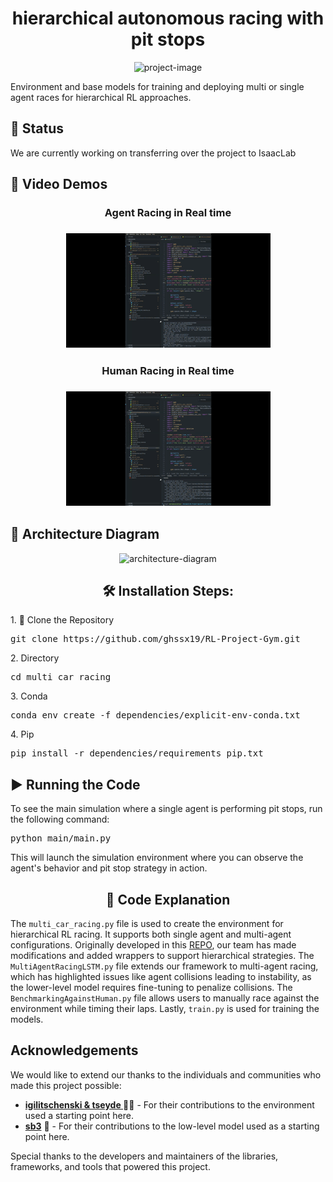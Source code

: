 <h1 align="center" id="title">hierarchical autonomous racing with pit stops</h1>

<p align="center"><img src="https://socialify.git.ci/ghssx19/RL-Project-Gym/image?font=Inter&language=1&name=1&stargazers=1&theme=Auto" alt="project-image"></p>

<p id="description">Environment and base models for training and deploying multi or single agent races for hierarchical RL approaches.</p>

<h2>🧐 Status</h2>

<p>We are currently working on transferring over the project to IsaacLab</p>

<h2>🎥 Video Demos</h2>

<h3 align="center">Agent Racing in Real time<h3>
<p align="center"><img src="agent.gif" alt="demo-gif1"></p>

<h3 align="center">Human Racing in Real time<h3>
<p align="center"><img src="human.gif" alt="demo-gif2"></p>

<h2>📐 Architecture Diagram</h2>

<p align="center"><img src="YOUR_ARCHITECTURE_IMAGE_LINK" alt="architecture-diagram"></p>

<h2 align="center">🛠️ Installation Steps:</h2>

<p>1. 🔧 Clone the Repository</p>

<pre>
git clone https://github.com/ghssx19/RL-Project-Gym.git
</pre>

<p>2. Directory</p>

<pre>
cd multi_car_racing
</pre>

<p>3. Conda</p>

<pre>
conda env create -f dependencies/explicit-env-conda.txt
</pre>

<p>4. Pip</p>

<pre>
pip install -r dependencies/requirements_pip.txt
</pre>

<h2>▶️ Running the Code</h2>

<p>To see the main simulation where a single agent is performing pit stops, run the following command:</p>

<pre>
python main/main.py
</pre>

<p>This will launch the simulation environment where you can observe the agent's behavior and pit stop strategy in action.</p>

<h2 align="center">📖 Code Explanation</h2>

<p>The <code>multi_car_racing.py</code> file is used to create the environment for hierarchical RL racing. It supports both single agent and multi-agent configurations. Originally developed in this <a href="https://github.com/igilitschenski/multi_car_racing">REPO</a>, our team has made modifications and added wrappers to support hierarchical strategies. The <code>MultiAgentRacingLSTM.py</code> file extends our framework to multi-agent racing, which has highlighted issues like agent collisions leading to instability, as the lower-level model requires fine-tuning to penalize collisions. The <code>BenchmarkingAgainstHuman.py</code> file allows users to manually race against the environment while timing their laps. Lastly, <code>train.py</code> is used for training the models.</p>

## Acknowledgements

We would like to extend our thanks to the individuals and communities who made this project possible:

- **[igilitschenski & tseyde ](https://github.com/igilitschenski/multi_car_racing.git)** 🧑‍💻 - For their contributions to the environment used a starting point here.
- **[sb3](https://huggingface.co/sb3/ppo_lstm-CarRacing-v0)** 🤗 - For their contributions to the low-level model used as a starting point here.

Special thanks to the developers and maintainers of the libraries, frameworks, and tools that powered this project.
